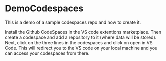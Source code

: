 # DemoCodespaces
This is a demo of a sample codespaces repo and how to create it.

Install the Github CodeSpaces in the VS code extentions marketplace. Then create a codespace and add a repository to it (where data will be stored). Next, click on the three lines in the codespaces and click on open in VS Code. This will redirect you to the VS code on your local machine and you can access your codespaces from there.

